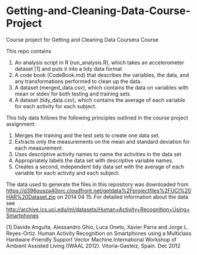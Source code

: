Getting-and-Cleaning-Data-Course-Project
========================================

Course project for Getting and Cleaning Data Coursera Course

This repo contains

1. An analysis script in R (run_analysis.R), which takes an accelerometer dataset [1] and puts it into a tidy data format 
2. A code book (CodeBook.md) that describes the variables, the data, and any transformations performed to clean up the data.
3. A dataset (merged_data.csv), which contains the data on variables with mean or stdev for both testing and training sets
4. A dataset (tidy_data.csv), which contains the average of each variable for each activity for each subject. 


This tidy data follows the following principles outlined in the course project assignment:

1. Merges the training and the test sets to create one data set.
2. Extracts only the measurements on the mean and standard deviation for each measurement. 
3. Uses descriptive activity names to name the activities in the data set
4. Appropriately labels the data set with descriptive variable names. 
5. Creates a second, independent tidy data set with the average of each variable for each activity and each subject. 






The data used to generate the files in this repository was downloaded from https://d396qusza40orc.cloudfront.net/getdata%2Fprojectfiles%2FUCI%20HAR%20Dataset.zip on 2014 04 15. For detailed information about the data see http://archive.ics.uci.edu/ml/datasets/Human+Activity+Recognition+Using+Smartphones


[1] Davide Anguita, Alessandro Ghio, Luca Oneto, Xavier Parra and Jorge L. Reyes-Ortiz. Human Activity Recognition on Smartphones using a Multiclass Hardware-Friendly Support Vector Machine.International Workshop of Ambient Assisted Living (IWAAL 2012). Vitoria-Gasteiz, Spain. Dec 2012

